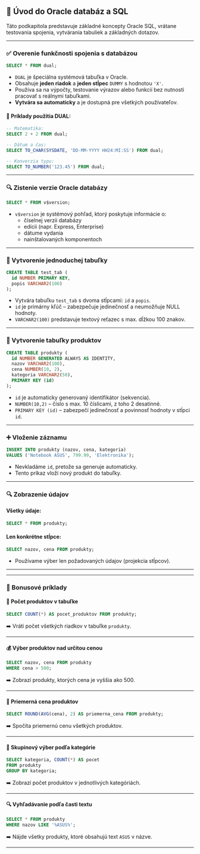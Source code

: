 
## 🧠 Úvod do Oracle databáz a SQL

Táto podkapitola predstavuje základné koncepty Oracle SQL, vrátane testovania spojenia, vytvárania tabuliek a základných dotazov.

---

### ✅ Overenie funkčnosti spojenia s databázou

```sql
SELECT * FROM dual;
```

- `DUAL` je špeciálna systémová tabuľka v Oracle.
- Obsahuje **jeden riadok** a **jeden stĺpec** `DUMMY` s hodnotou `'X'`.
- Používa sa na výpočty, testovanie výrazov alebo funkcií bez nutnosti pracovať s reálnymi tabuľkami.
- **Vytvára sa automaticky** a je dostupná pre všetkých používateľov.

#### 🧪 Príklady použitia DUAL:

```sql
-- Matematika:
SELECT 2 + 2 FROM dual;

-- Dátum a čas:
SELECT TO_CHAR(SYSDATE, 'DD-MM-YYYY HH24:MI:SS') FROM dual;

-- Konverzia typu:
SELECT TO_NUMBER('123.45') FROM dual;
```

---

### 🔍 Zistenie verzie Oracle databázy

```sql
SELECT * FROM v$version;
```

- `v$version` je systémový pohľad, ktorý poskytuje informácie o:
  - číselnej verzii databázy
  - edícii (napr. Express, Enterprise)
  - dátume vydania
  - nainštalovaných komponentoch

---

### 📐 Vytvorenie jednoduchej tabuľky

```sql
CREATE TABLE test_tab (
  id NUMBER PRIMARY KEY,
  popis VARCHAR2(100)
);
```

- Vytvára tabuľku `test_tab` s dvoma stĺpcami: `id` a `popis`.
- `id` je primárny kľúč – zabezpečuje jedinečnosť a neumožňuje NULL hodnoty.
- `VARCHAR2(100)` predstavuje textový reťazec s max. dĺžkou 100 znakov.

---

### 🧾 Vytvorenie tabuľky produktov

```sql
CREATE TABLE produkty (
  id NUMBER GENERATED ALWAYS AS IDENTITY,
  nazov VARCHAR2(100),
  cena NUMBER(10, 2),
  kategoria VARCHAR2(50),
  PRIMARY KEY (id)
);
```

- `id` je automaticky generovaný identifikátor (sekvencia).
- `NUMBER(10,2)` – číslo s max. 10 číslicami, z toho 2 desatinné.
- `PRIMARY KEY (id)` – zabezpečí jedinečnosť a povinnosť hodnoty v stĺpci `id`.

---

### ➕ Vloženie záznamu

```sql
INSERT INTO produkty (nazov, cena, kategoria)
VALUES ('Notebook ASUS', 799.99, 'Elektronika');
```

- Nevkladáme `id`, pretože sa generuje automaticky.
- Tento príkaz vloží nový produkt do tabuľky.

---

### 🔍 Zobrazenie údajov

#### Všetky údaje:

```sql
SELECT * FROM produkty;
```

#### Len konkrétne stĺpce:

```sql
SELECT nazov, cena FROM produkty;
```

- Používame výber len požadovaných údajov (projekcia stĺpcov).

---


---

### 🎁 Bonusové príklady

#### 🔢 Počet produktov v tabuľke

```sql
SELECT COUNT(*) AS pocet_produktov FROM produkty;
```

➡️ Vráti počet všetkých riadkov v tabuľke `produkty`.

---

#### 💰 Výber produktov nad určitou cenou

```sql
SELECT nazov, cena FROM produkty
WHERE cena > 500;
```

➡️ Zobrazí produkty, ktorých cena je vyššia ako 500.

---

#### 🧮 Priemerná cena produktov

```sql
SELECT ROUND(AVG(cena), 2) AS priemerna_cena FROM produkty;
```

➡️ Spočíta priemernú cenu všetkých produktov.

---

#### 📂 Skupinový výber podľa kategórie

```sql
SELECT kategoria, COUNT(*) AS pocet
FROM produkty
GROUP BY kategoria;
```

➡️ Zobrazí počet produktov v jednotlivých kategóriách.

---

#### 🔍 Vyhľadávanie podľa časti textu

```sql
SELECT * FROM produkty
WHERE nazov LIKE '%ASUS%';
```

➡️ Nájde všetky produkty, ktoré obsahujú text `ASUS` v názve.

---

